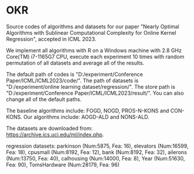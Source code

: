 # OKR
Source codes of algorithms and datasets for our paper "Nearly Optimal Algorithms with Sublinear Computational Complexity for Online Kernel Regression", 
accepted in ICML 2023.

We implement all algorithms with R on a Windows machine with 2.8 GHz Core(TM) i7-1165G7 CPU, 
execute each experiment 10 times with random permutation of all datasets and average all of the results.

The default path of codes is "D:/experiment/Conference Paper/ICML/ICML2023/code/". 
The path of datasets is "D:/experiment/online learning dataset/regression/". 
The store path is "D:/experiment/Conference Paper/ICML/ICML2023/result/". 
You can also change all of the default paths.

The baseline algorithms include: FOGD, NOGD, PROS-N-KONS and CON-KONS. 
Our algorithms include: AOGD-ALD and NONS-ALD.

The datasets are downloaded from: https://archive.ics.uci.edu/ml/index.php.

regression datasets:
parkinson (Num:5875, Fea: 16), elevators (Num:16599, Fea: 18), cpusmall (Num:8192, Fea: 12), bank (Num:8192, Fea: 32),
ailerons (Num:13750, Fea: 40), calhousing (Num:14000, Fea: 8), Year (Num:51630, Fea: 90), TomsHardware (Num:28179, Fea: 96)
